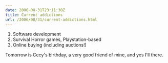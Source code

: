 ```yaml
---
date: 2006-08-31T23:11:38Z
title: Current addictions
url: /2006/08/31/current-addictions.html
---
```


<ol>
<li>Software development</li>
<li>Survival Horror games, Playstation-based</li>
<li>Online buying (including auctions!)</li>
</ol>
<p>Tomorrow is Cecy's birthday, a very good friend of mine, and yes I'll there.</p>

